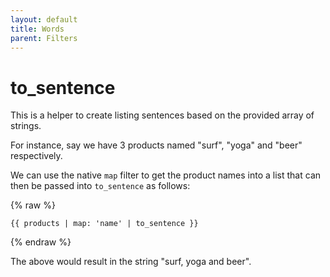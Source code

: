 ```yaml
---
layout: default
title: Words
parent: Filters
---
```


# to_sentence

This is a helper to create listing sentences based on the provided array of strings.

For instance, say we have 3 products named "surf", "yoga" and "beer" respectively.

We can use the native `map` filter to get the product names into a list that can then be passed into `to_sentence` as follows:

{% raw %}
```liquid
{{ products | map: 'name' | to_sentence }}
```
{% endraw %}

The above would result in the string "surf, yoga and beer".
